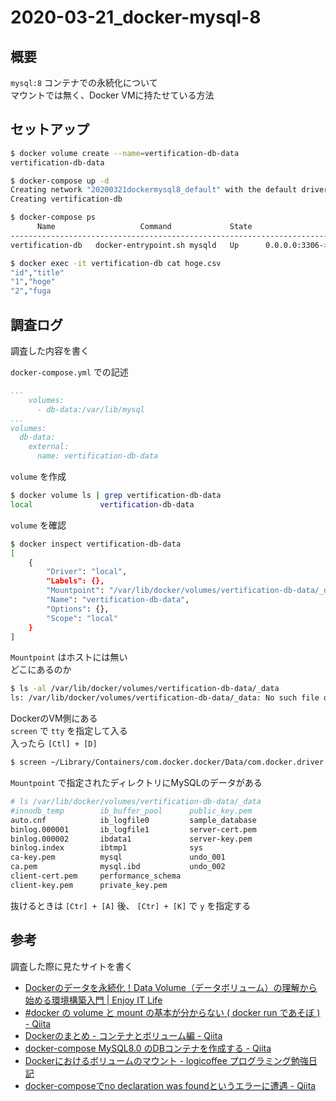 # 2020-03-21_docker-mysql-8

## 概要

`mysql:8` コンテナでの永続化について  
マウントでは無く、Docker VMに持たせている方法  

## セットアップ

```bash
$ docker volume create --name=vertification-db-data
vertification-db-data

$ docker-compose up -d
Creating network "20200321dockermysql8_default" with the default driver
Creating vertification-db

$ docker-compose ps
      Name                   Command             State                 Ports
------------------------------------------------------------------------------------------
vertification-db   docker-entrypoint.sh mysqld   Up      0.0.0.0:3306->3306/tcp, 33060/tcp

$ docker exec -it vertification-db cat hoge.csv
"id","title"
"1","hoge"
"2","fuga

```

## 調査ログ

調査した内容を書く

`docker-compose.yml` での記述

```yml
...
    volumes:
      - db-data:/var/lib/mysql
...
volumes:
  db-data:
    external:
      name: vertification-db-data
```

`volume` を作成

```bash
$ docker volume ls | grep vertification-db-data
local               vertification-db-data
```

`volume` を確認

```bash
$ docker inspect vertification-db-data
[
    {
        "Driver": "local",
        "Labels": {},
        "Mountpoint": "/var/lib/docker/volumes/vertification-db-data/_data",
        "Name": "vertification-db-data",
        "Options": {},
        "Scope": "local"
    }
]
```

`Mountpoint` はホストには無い  
どこにあるのか  

```bash
$ ls -al /var/lib/docker/volumes/vertification-db-data/_data
ls: /var/lib/docker/volumes/vertification-db-data/_data: No such file or directory
```

DockerのVM側にある  
`screen` で `tty` を指定して入る  
入ったら `[Ctl] + [D]`

```bash
$ screen ~/Library/Containers/com.docker.docker/Data/com.docker.driver.amd64-linux/tty 
```

`Mountpoint` で指定されたディレクトリにMySQLのデータがある

```bash
# ls /var/lib/docker/volumes/vertification-db-data/_data
#innodb_temp        ib_buffer_pool      public_key.pem
auto.cnf            ib_logfile0         sample_database
binlog.000001       ib_logfile1         server-cert.pem
binlog.000002       ibdata1             server-key.pem
binlog.index        ibtmp1              sys
ca-key.pem          mysql               undo_001
ca.pem              mysql.ibd           undo_002
client-cert.pem     performance_schema
client-key.pem      private_key.pem

```

抜けるときは `[Ctr] + [A]` 後、 `[Ctr] + [K]` で `y` を指定する

## 参考

調査した際に見たサイトを書く

- [Dockerのデータを永続化！Data Volume（データボリューム）の理解から始める環境構築入門 | Enjoy IT Life](https://nishinatoshiharu.com/docker-volume-tutorial/ )
- [#docker の volume と mount の基本が分からない ( docker run であそぼ ) - Qiita](https://qiita.com/YumaInaura/items/53f0593234c396ce4bad )
- [Dockerのまとめ - コンテナとボリューム編 - Qiita](https://qiita.com/kompiro/items/7474b2ca6efeeb0df80f )
- [docker-compose MySQL8.0 のDBコンテナを作成する - Qiita](https://qiita.com/ucan-lab/items/b094dbfc12ac1cbee8cb )
- [Dockerにおけるボリュームのマウント - logicoffee プログラミング勉強日記](https://logicoffee.hatenablog.com/entry/2018/06/21/123025 )
- [docker-composeでno declaration was foundというエラーに遭遇 - Qiita](https://qiita.com/luccafort/items/ff6133bb8b50c0c31069 )